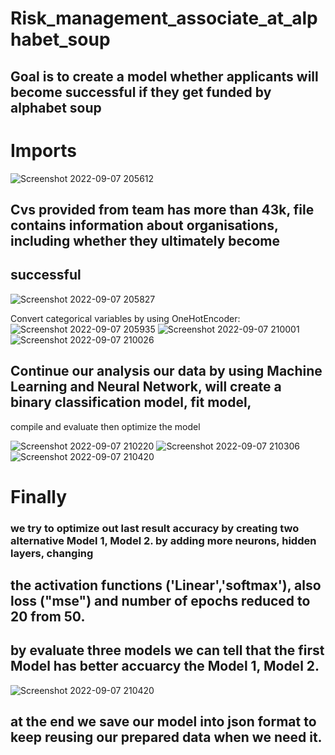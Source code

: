 # Risk_management_associate_at_alphabet_soup

## Goal is to create a model whether applicants will become successful if they get funded by alphabet soup

# Imports
![Screenshot 2022-09-07 205612](https://user-images.githubusercontent.com/69637182/189021312-e68ff75d-600e-48c9-ad4f-eadc99d6948b.png)

## Cvs provided from team has more than 43k, file contains information about organisations,  including whether they ultimately become 
## successful

![Screenshot 2022-09-07 205827](https://user-images.githubusercontent.com/69637182/189021727-6f100662-57f5-4ead-a18b-2869cfc5dd69.png)

 Convert categorical variables by using OneHotEncoder:
 ![Screenshot 2022-09-07 205935](https://user-images.githubusercontent.com/69637182/189024988-24a52982-0f7d-4589-a093-96b4f2517ef1.png) 
 ![Screenshot 2022-09-07 210001](https://user-images.githubusercontent.com/69637182/189025030-0fdaacfc-6647-4ba8-a75c-7a92979e237d.png)
 ![Screenshot 2022-09-07 210026](https://user-images.githubusercontent.com/69637182/189025034-2c76ff29-197f-4dd9-9e71-8feb41fb7da2.png)
 
 ## Continue our analysis our data by using Machine Learning and Neural Network, will create a binary classification model, fit model,
 compile and evaluate then optimize the model 
 
 ![Screenshot 2022-09-07 210220](https://user-images.githubusercontent.com/69637182/189025663-aa7f00c0-5ef1-4bf9-9caf-5b57ca665624.png)
 ![Screenshot 2022-09-07 210306](https://user-images.githubusercontent.com/69637182/189025670-73bf7265-5286-4edd-9b62-bf517690efa6.png)
 ![Screenshot 2022-09-07 210420](https://user-images.githubusercontent.com/69637182/189025756-6fe2b627-abf5-4cc1-b94c-16d6e3940bae.png)
 
 # Finally
 
 ### we try to optimize out last result accuracy by creating two alternative Model 1, Model 2. by adding more neurons, hidden layers, changing 
 ## the activation functions ('Linear','softmax'), also loss ("mse") and number of epochs reduced to 20 from 50. 
 ## by evaluate three models we can tell that the first Model has better accuarcy the Model 1, Model 2.
 
 ![Screenshot 2022-09-07 210420](https://user-images.githubusercontent.com/69637182/189026902-120e5b08-73f1-41d1-8fa0-1b7a95611d45.png)

 ## at the end we save our model into json format to keep reusing  our prepared data when we need it.

 

